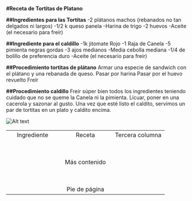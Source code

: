 **#Receta de Tortitas de Platano**

**##Ingredientes para las Tortitas**
-2 plátanos machos (rebanados no tan delgados ni largos)
-1/2 k  queso panela
-Harina de trigo 
-2 huevos
-Aceite (el necesario para freír)

**##Ingrediente para el caldillo**
-1k jitomate Rojo
-1 Raja de Canela
-5 pimienta negras gordas
-3 ajos medianos
-Media cebolla mediana
-1/4 de bolillo de preferencia duro
-Aceite (el necesario para freír) 

**##Procedimiento tortitas de plátano**
Armar una especie de sandwich con el plátano y una rebanada de queso.
Pasar por harina
Pasar por el huevo revuelto
Freír

**##Procedimiento caldillo**
Freír súper bien todos los ingredientes teniendo cuidado que no se queme la Canela ni la pimienta.
Licuar, poner en una cacerola y sazonar al gusto.
Una vez que esté listo el caldito, servimos un par de tortitas en un plato y caldito encima.


![Alt text](https://i.ytimg.com/vi/YBfk5UjhtNQ/maxresdefault.jpg "Imagen Torta")

<table style="width: 100%; text-align: center;">
  <tr>
    <td style="width: 33%;">Ingrediente</td>
    <td style="width: 33%;">Receta</td>
    <td style="width: 33%;">Tercera columna</td>
  </tr>
  <tr>
    <td colspan="3" style="width: 100%; padding-top: 50px;">Más contenido</td>
  </tr>
  <tr>
    <td  colspan="3" style="width: 100%; padding-top: 50px;">Pie de página</td>
  </tr>
</table>